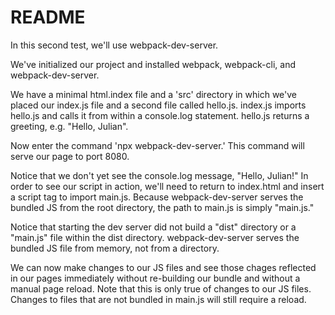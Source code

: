 # README

In this second test, we'll use webpack-dev-server.
    
We've initialized our project and installed webpack, webpack-cli, and webpack-dev-server. 

We have a minimal html.index file and a 'src' directory in which we've placed our index.js file and a second file called hello.js. index.js imports hello.js and calls it from within a console.log statement. hello.js returns a greeting, e.g. "Hello, Julian". 

Now enter the command 'npx webpack-dev-server.' This command will serve our page to port 8080.

Notice that we don't yet see the console.log message, "Hello, Julian!" In order to see our script in action, we'll need to return to index.html and insert a script tag to import main.js. Because webpack-dev-server serves the bundled JS from the root directory, the path to main.js is simply "main.js." 

Notice that starting the dev server did not build a "dist" directory or a "main.js" file within the dist directory. webpack-dev-server serves the bundled JS file from memory, not from a directory.

We can now make changes to our JS files and see those chages reflected in our pages immediately without re-building our bundle and without a manual page reload. Note that this is only true of changes to our JS files. Changes to files that are not bundled in main.js will still require a reload.

